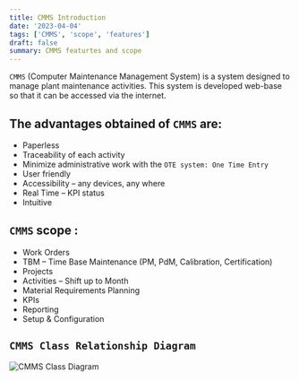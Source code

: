 ```yaml
---
title: CMMS Introduction
date: '2023-04-04'
tags: ['CMMS', 'scope', 'features']
draft: false
summary: CMMS featurtes and scope
---
```


`CMMS` (Computer Maintenance Management System) is a system designed to manage plant maintenance activities. This system is developed web-base so that it can be accessed via the internet.

## The advantages obtained of `CMMS` are:

- Paperless
- Traceability of each activity
- Minimize administrative work with the `OTE system: One Time Entry`
- User friendly
- Accessibility – any devices, any where
- Real Time – KPI status
- Intuitive

## `CMMS` scope :

- Work Orders
- TBM – Time Base Maintenance (PM, PdM, Calibration, Certification)
- Projects
- Activities – Shift up to Month
- Material Requirements Planning
- KPIs
- Reporting
- Setup & Configuration

## `CMMS Class Relationship Diagram`

![CMMS Class Diagram][wo]

[wo]: /static/images/classDiagram/cmmsClassDiagram.jpg
